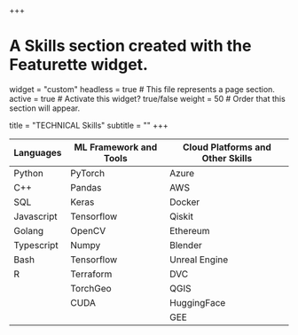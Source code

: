 +++
# A Skills section created with the Featurette widget.
widget = "custom"
headless = true  # This file represents a page section.
active = true  # Activate this widget? true/false
weight = 50  # Order that this section will appear.

title = "TECHNICAL Skills"
subtitle = ""
+++

| Languages   | ML Framework and Tools  | Cloud Platforms and Other Skills  | 
|---|---|---|
| Python  | PyTorch  | Azure  |
| C++  | Pandas  | AWS  |
| SQL  | Keras  | Docker  |
| Javascript  | Tensorflow  | Qiskit |
| Golang | OpenCV  | Ethereum |
| Typescript  | Numpy  | Blender |
| Bash  | Tensorflow  | Unreal Engine |
| R | Terraform  | DVC |
|   | TorchGeo  | QGIS |
|   | CUDA  | HuggingFace |
|   |  | GEE |
